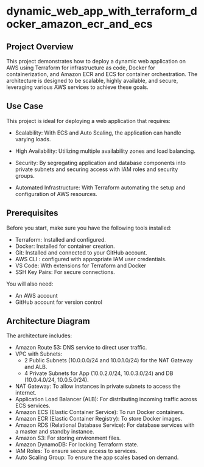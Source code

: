 # dynamic_web_app_with_terraform_docker_amazon_ecr_and_ecs

## Project Overview

This project demonstrates how to deploy a dynamic web application on AWS using Terraform for infrastructure as code, Docker for containerization, and Amazon ECR and ECS for container orchestration. The architecture is designed to be scalable, highly available, and secure, leveraging various AWS services to achieve these goals.

## Use Case

This project is ideal for deploying a web application that requires:

* Scalability: With ECS and Auto Scaling, the application can handle varying loads.
  
* High Availability: Utilizing multiple availability zones and load balancing.
  
* Security: By segregating application and database components into private subnets and securing access with IAM roles and security groups.
  
* Automated Infrastructure: With Terraform automating the setup and configuration of AWS resources.


## Prerequisites

Before you start, make sure you have the following tools installed:

* Terraform: Installed and configured.
* Docker: Installed for container creation.
* Git: Installed and connected to your GitHub account.
* AWS CLI : configured with appropriate IAM user credentials.
* VS Code: With extensions for Terraform and Docker
* SSH Key Pairs: For secure connections.

You will also need:

* An AWS account
* GitHub account for version control


## Architecture Diagram

The architecture includes:

* Amazon Route 53: DNS service to direct user traffic.
* VPC with Subnets:
    *  2 Public Subnets (10.0.0.0/24 and 10.0.1.0/24) for the NAT Gateway and ALB.
    *  4 Private Subnets for App (10.0.2.0/24, 10.0.3.0/24) and DB (10.0.4.0/24, 10.0.5.0/24).
* NAT Gateway: To allow instances in private subnets to access the internet.
* Application Load Balancer (ALB): For distributing incoming traffic across ECS services.
* Amazon ECS (Elastic Container Service): To run Docker containers.
* Amazon ECR (Elastic Container Registry): To store Docker images.
* Amazon RDS (Relational Database Service): For database services with a master and standby instance.
* Amazon S3: For storing environment files.
* Amazon DynamoDB: For locking Terraform state.
* IAM Roles: To ensure secure access to services.
* Auto Scaling Group: To ensure the app scales based on demand.
